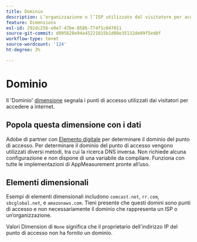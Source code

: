 ```yaml
---
title: Dominio
description: L’organizzazione o l’ISP utilizzato dal visitatore per accedere a Internet.
feature: Dimensions
exl-id: 292dc256-e9e7-47be-8586-774f1c047011
source-git-commit: d095628e94a45221815b1d08e35132de09f5ed8f
workflow-type: tm+mt
source-wordcount: '124'
ht-degree: 3%

---
```


# Dominio

Il &#39;Dominio&#39; [dimensione](overview.md) segnala i punti di accesso utilizzati dai visitatori per accedere a internet.

## Popola questa dimensione con i dati

Adobe di partner con [Elemento digitale](https://www.digitalelement.com/) per determinare il dominio del punto di accesso. Per determinare il dominio del punto di accesso vengono utilizzati diversi metodi, tra cui la ricerca DNS inversa. Non richiede alcuna configurazione e non dispone di una variabile da compilare. Funziona con tutte le implementazioni di AppMeasurement pronte all’uso.

## Elementi dimensionali

Esempi di elementi dimensionali includono `comcast.net`, `rr.com`, `sbcglobal.net`, e `amazonaws.com`. Tieni presente che questi domini sono punti di accesso e non necessariamente il dominio che rappresenta un ISP o un’organizzazione.

Valori Dimension di `None` significa che il proprietario dell&#39;indirizzo IP del punto di accesso non ha fornito un dominio.
